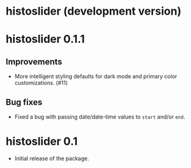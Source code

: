 # histoslider (development version)

# histoslider 0.1.1

## Improvements

* More intelligent styling defaults for dark mode and primary color customizations. (#11)

## Bug fixes

* Fixed a bug with passing date/date-time values to `start` and/or `end`.

# histoslider 0.1

* Initial release of the package.
